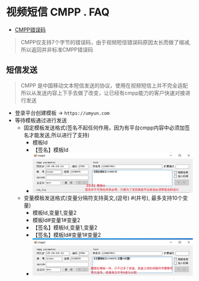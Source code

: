 # 视频短信 CMPP . FAQ

* [CMPP错误码](static/cmpp_error_code.md)
> CMPP仅支持7个字节的错误码，由于视频短信错误码原因太长而做了缩减,所以返回并非标准CMPP错误码

## 短信发送

> CMPP 是中国移动文本短信发送的协议，使用在视频短信上并不完全适配
> 所以从发送内容上下手去做了改变，让已经有cmpp能力的客户快速对接进行发送

* 登录平台创建模板 -> `https://umyun.com`
* 等待模板通过进行发送
  * 固定模板发送格式(签名不起任何作用，因为有平台cmpp内容中必须加签名才能发送,所以进行了支持)
    * 模板Id
    * 【签名】模板Id
    * ![示例](static/cmpp-fixed.jpg)
  * 变量模板发送格式(变量分隔符支持英文,(逗号) #(井号), 最多支持10个变量)
    * 模板Id,变量1,变量2
    * 模板Id#变量1#变量2
    * 【签名】模板Id,变量1,变量2
    * 【签名】模板Id#变量1#变量2
    * ![示例](static/cmpp_var.jpg)